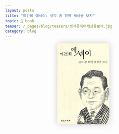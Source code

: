 ```yaml
---
layout: posts
title: "이건희 에세이: 생각 좀 하며 세상을 보자"
topic: 📖 book
teaser: /_pages/blog/teasers/생각좀하며세상을보자.jpg
category: blog
---
```


<img class="modal" src="/_pages/blog/teasers/생각좀하며세상을보자.jpg" alt="" style="max-width: 12em; margin: 0 auto; display: block; border-radius: 10px; box-shadow: 0 0 20px 0 rgba(0, 0, 0, 0.2);"/>